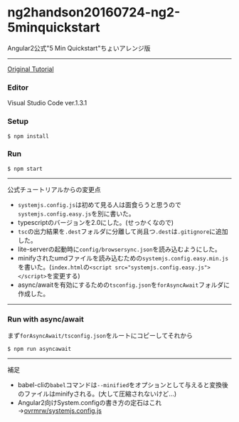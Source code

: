 # ng2handson20160724-ng2-5minquickstart
Angular2公式"5 Min Quickstart"ちょいアレンジ版

---

[Original Tutorial](https://angular.io/docs/ts/latest/quickstart.html)

### Editor
Visual Studio Code ver.1.3.1

### Setup
```
$ npm install
```

### Run
```
$ npm start
```

---

公式チュートリアルからの変更点

- `systemjs.config.js`は初めて見る人は面食らうと思うので`systemjs.config.easy.js`を別に書いた。
- typescriptのバージョンを2.0にした。(せっかくなので)
- `tsc`の出力結果を`.dest`フォルダに分離して尚且つ`.dest`は`.gitignore`に追加した。
- lite-serverの起動時に`config/browsersync.json`を読み込むようにした。
- minifyされたumdファイルを読み込むための`systemjs.config.easy.min.js`を書いた。(`index.html`の`<script src="systemjs.config.easy.js"></script>`を変更する)
- async/awaitを有効にするための`tsconfig.json`を`forAsyncAwait`フォルダに作成した。

---

### Run with async/await
まず`forAsyncAwait/tsconfig.json`をルートにコピーしてそれから
```
$ npm run asyncawait
```

---

補足

- babel-cliの`babel`コマンドは`--minified`をオプションとして与えると変換後のファイルはminifyされる。(大して圧縮されないけど…)
- Angular2向けSystem.configの書き方の定石はこれ→[ovrmrw/systemjs.config.js](https://gist.github.com/ovrmrw/39d0abca0ebe03ab3c7d8c8d381bb6c0)
